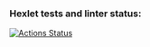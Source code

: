 ### Hexlet tests and linter status:
[![Actions Status](https://github.com/kalaysolay/java-project-72/actions/workflows/hexlet-check.yml/badge.svg)](https://github.com/kalaysolay/java-project-72/actions)